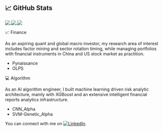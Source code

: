 ## &#x1f4c8; GitHub Stats

<a href="https://github.com/conquerv0/conquerv0">
  <img align="center" src="https://github-readme-stats.vercel.app/api?username=conquerv0&count_private=true&theme=nord&alt="Victor's GitHub Stats" />
</a>

<a href="https://github.com/conquerv0/Pynaissance">
  <img align="center" src="https://github-readme-stats.vercel.app/api/pin/?username=conquerv0&repo=Pynaissance&theme=nord" />
</a>


<a href="https://github.com/conquerv0/CNN_alpha">
  <img align="center" src="https://github-readme-stats.vercel.app/api/pin/?username=conquerv0&theme=nord&repo=CNN_alpha" />
</a>    


📈 Finance

As an aspiring quant and global macro investor, my research area of interest includes factor mining and sector rotation timing, while managing portfolios with financial instruments in China and US stock market as practition. 
- Pynaissance
- OLPS

💻  Algorithm

As an AI algorithm engineer, I built machine learning driven risk analytic architecture, mainly with XGBoost and an extensive intelligent financial reports analytics infrastructure.
- CNN_Alpha
- SVM-Genetic_Alpha


<!-- Actual text -->

You can connect with me on [![LinkedIn][2.2]][2].

<!-- Icons -->

[2.2]: https://raw.githubusercontent.com/MartinHeinz/MartinHeinz/master/linkedin-3-16.png (LinkedIn icon without padding)

<!-- Links to your social media accounts -->

[2]: https://www.linkedin.com/in/vicxiao/


